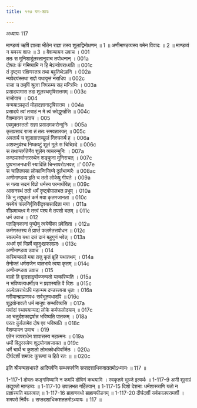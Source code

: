 ```yaml
---
title: ११७ यम-शापः

---
```



अध्यायः 117

माण्डव्यं ऋषिं ज्ञात्वा भीतेन राज्ञा तस्य शूलाद्विमोक्षणम् ॥ 1 ॥ अणीमाण्डव्यस्य यमेन विवादः ॥ 2 ॥ माण्डव्यं न यमस्य शापः ॥ 3 ॥
वैशम्पायन उवाच ।	001  
ततः स मुनिशार्दूलस्तानुवाच तपोधनान् ।	001a  
दोषतः कं गमिष्यामि न हि मेऽन्योपराध्यति ॥	001c  
तं दृष्ट्वा रक्षिणस्तत्र तथा बहुतिथेऽहनि ।	002a  
न्यवेदयंस्तथा राज्ञे यथावृत्तं नराधिप ॥	002c  
राजा च तमृषिं श्रुत्वा निष्क्रम्य सह मन्त्रिभिः ।	003a  
प्रसादयामास तदा शूलस्थमृषिसत्तमम् ॥	003c  
राजोवाच ।	004  
यन्मयाऽपकृतं मोहादज्ञानादृषिसत्तम ।	004a  
प्रसादये त्वां तत्राहं न मे त्वं क्रोद्धुमर्हसि ॥	004c  
वैशम्पायन उवाच ।	005  
एवमुक्तस्ततो राज्ञा प्रसादमकरोन्मुनिः ।	005a  
कृतप्रसादं राजा तं ततः समवतारयत् ॥	005c  
अवतार्य च शूलाग्रात्तच्छूलं निश्चकर्ष ह ।	006a  
अशक्नुवंश्च निष्क्रष्टुं शूलं मूले स चिच्छिदे ॥	006c  
स तथान्तर्गतेनैव शूलेन व्यचरन्मुनिः ।	007a  
कण्ठपार्श्वान्तरस्थेन शङ्कुना मुनिराचत् ।	007c  
पुष्पभाजनधारी स्यादिति चिन्तापरोऽभवत् ॥'	007e  
स चातितपसा लोकान्विजिग्ये दुर्लभान्परैः ॥	008ac  
अणीमाण्डव्य इति च ततो लोकेषु गीयते ।	009a  
स गत्वा सदनं विप्रो धर्मस्य परमार्थवित् ॥	009c  
आसनस्थं ततो धर्मं दृष्ट्वोपालभत प्रभुम् ।	010a  
किं नु तद्दुष्कृतं कर्म मया कृतमजानता ॥	010c  
यस्येयं फलनिर्वृत्तिरीदृश्यासादिता मया ।	011a  
शीघ्रमाचक्ष्व मे तत्त्वं पश्य मे तपसो बलम् ॥	011c  
धर्म उवाच ।	012  
पतङ्गिकानां पुच्छेषु त्वयेषीका प्रवेशिता ।	012a  
कर्मणस्तस्य ते प्राप्तं फलमेतत्तपोधन ॥	012c  
स्वल्पमेव यथा दत्तं दानं बहुगुणं भवेत् ।	013a  
अधर्म एवं विप्रर्षे बहुदुःखफलप्रदः ॥	013c  
अणीमाण्डव्य उवाच ।	014  
कस्मिन्काले मया तत्तु कृतं ब्रूहि यथातथम् ।	014a  
तेनोक्तं धर्मराजेन बालभावे त्वया कृतम् ॥	014c  
अणीमाण्डव्य उवाच ।	015  
बालो हि द्वादशाद्वर्षाज्जन्मतो यत्करिष्यति ।	015a  
न भविष्यत्यधर्मोऽत्र न प्रज्ञास्यति वै दिशः ॥	015c  
अल्पेऽपराधेऽपि महान्मम दण्डस्त्वया धृतः ।	016a  
गरीयान्ब्राह्मणवधः सर्वभूतवधादपि ॥	016c  
शूद्रयोनावतो धर्म मानुषः सम्भविष्यसि ।	017a  
मर्यादां स्थापयाम्यद्य लोके कर्मफलोदयाम् ॥	017c  
आ चतुर्दशकाद्वर्षान्न भविष्यति पातकम् ।	018a  
परतः कुर्वतामेव दोष एव भविष्यति ॥	018c  
वैशम्पायन उवाच ।	019  
एतेन त्वपराधेन शापात्तस्य महात्मनः ।	019a  
धर्मो विदुररूपेण शूद्रयोनावजायत ॥	019c  
धर्मे चार्थे च कुशलो लोभक्रोधविवर्जितः ।	020a  
दीर्घदर्शी शमपरः कुरूणां च हिते रतः ॥ ॥	020c  

इति श्रीमन्महाभारते आदिपर्वणि सम्भवपर्वणि सप्तदशाधिकशततमोऽध्यायः ॥ 117 ॥

1-117-1 दोषतः कङ्गमिष्यामि न कमपि दोषिणं कथयामि । स्वकृतमे भुञ्जे इत्यर्थः ॥ 1-117-9 अणी शूलाग्रं तद्युक्तो माण्डव्यः ॥ 1-117-10 उपालभत गर्हितवान् ॥ 1-117-15 दिशो देशनाः धर्मशास्त्राणि यतो न प्रज्ञास्यति बालत्वात् ॥ 1-117-16 ब्राह्मणवधो ब्राह्मणपीडनम् ॥ 1-117-20 दीर्घदर्शी सर्वकालपरामर्शी । शमपरो निर्वैरः ॥ सप्तदशाधिकशततमोऽध्यायः ॥ 117 ॥